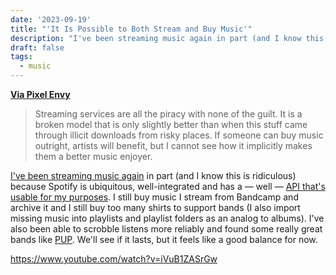 ```yaml
---
date: '2023-09-19'
title: "'It Is Possible to Both Stream and Buy Music'"
description: "I've been streaming music again in part (and I know this is ridiculous) because Spotify is ubiquitous, well-integrated and has a — well — API that's usable for my purposes."
draft: false
tags:
  - music
---
```

**[Via Pixel Envy](https://pxlnv.com/linklog/stream-buy-music/)**    
> Streaming services are all the piracy with none of the guilt. It is a broken model that is only slightly better than when this stuff came through illicit downloads from risky places. If someone can buy music outright, artists will benefit, but I cannot see how it implicitly makes them a better music enjoyer.

[I've been streaming music again](https://coryd.dev/posts/2023/i-dont-want-streaming-music/) in part (and I know this is ridiculous) because Spotify is ubiquitous, well-integrated and has a — well — [API that's usable for my purposes](https://coryd.dev/posts/2023/road-to-madness-apple-music-charts/). I still buy music I stream from Bandcamp and archive it and I still buy too many shirts to support bands (I also import missing music into playlists and playlist folders as an analog to albums). I've also been able to scrobble listens more reliably and found some really great bands like [PUP](https://open.spotify.com/artist/6A7uqgC2N1nUhrCLAytHxN). We'll see if it lasts, but it feels like a good balance for now.<!-- excerpt -->

https://www.youtube.com/watch?v=iVuB1ZASrGw